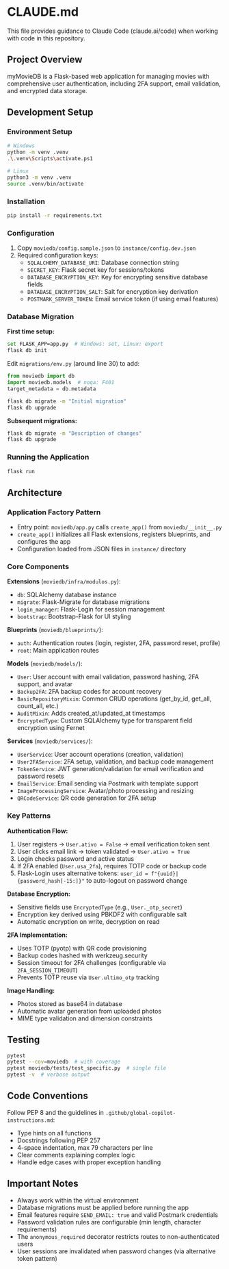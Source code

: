 # CLAUDE.md

This file provides guidance to Claude Code (claude.ai/code) when working with code in this repository.

## Project Overview

myMovieDB is a Flask-based web application for managing movies with comprehensive user authentication, including 2FA support, email validation, and encrypted data storage.

## Development Setup

### Environment Setup
```bash
# Windows
python -m venv .venv
.\.venv\Scripts\activate.ps1

# Linux
python3 -m venv .venv
source .venv/bin/activate
```

### Installation
```bash
pip install -r requirements.txt
```

### Configuration
1. Copy `moviedb/config.sample.json` to `instance/config.dev.json`
2. Required configuration keys:
   - `SQLALCHEMY_DATABASE_URI`: Database connection string
   - `SECRET_KEY`: Flask secret key for sessions/tokens
   - `DATABASE_ENCRYPTION_KEY`: Key for encrypting sensitive database fields
   - `DATABASE_ENCRYPTION_SALT`: Salt for encryption key derivation
   - `POSTMARK_SERVER_TOKEN`: Email service token (if using email features)

### Database Migration

**First time setup:**
```bash
set FLASK_APP=app.py  # Windows: set, Linux: export
flask db init
```

Edit `migrations/env.py` (around line 30) to add:
```python
from moviedb import db
import moviedb.models  # noqa: F401
target_metadata = db.metadata
```

```bash
flask db migrate -m "Initial migration"
flask db upgrade
```

**Subsequent migrations:**
```bash
flask db migrate -m "Description of changes"
flask db upgrade
```

### Running the Application
```bash
flask run
```

## Architecture

### Application Factory Pattern
- Entry point: `moviedb/app.py` calls `create_app()` from `moviedb/__init__.py`
- `create_app()` initializes all Flask extensions, registers blueprints, and configures the app
- Configuration loaded from JSON files in `instance/` directory

### Core Components

**Extensions** (`moviedb/infra/modulos.py`):
- `db`: SQLAlchemy database instance
- `migrate`: Flask-Migrate for database migrations
- `login_manager`: Flask-Login for session management
- `bootstrap`: Bootstrap-Flask for UI styling

**Blueprints** (`moviedb/blueprints/`):
- `auth`: Authentication routes (login, register, 2FA, password reset, profile)
- `root`: Main application routes

**Models** (`moviedb/models/`):
- `User`: User account with email validation, password hashing, 2FA support, and avatar
- `Backup2FA`: 2FA backup codes for account recovery
- `BasicRepositoryMixin`: Common CRUD operations (get_by_id, get_all, count_all, etc.)
- `AuditMixin`: Adds created_at/updated_at timestamps
- `EncryptedType`: Custom SQLAlchemy type for transparent field encryption using Fernet

**Services** (`moviedb/services/`):
- `UserService`: User account operations (creation, validation)
- `User2FAService`: 2FA setup, validation, and backup code management
- `TokenService`: JWT generation/validation for email verification and password resets
- `EmailService`: Email sending via Postmark with template support
- `ImageProcessingService`: Avatar/photo processing and resizing
- `QRCodeService`: QR code generation for 2FA setup

### Key Patterns

**Authentication Flow:**
1. User registers → `User.ativo = False` → email verification token sent
2. User clicks email link → token validated → `User.ativo = True`
3. Login checks password and active status
4. If 2FA enabled (`User.usa_2fa`), requires TOTP code or backup code
5. Flask-Login uses alternative tokens: `user_id = f"{uuid}|{password_hash[-15:]}"` to auto-logout on password change

**Database Encryption:**
- Sensitive fields use `EncryptedType` (e.g., `User._otp_secret`)
- Encryption key derived using PBKDF2 with configurable salt
- Automatic encryption on write, decryption on read

**2FA Implementation:**
- Uses TOTP (pyotp) with QR code provisioning
- Backup codes hashed with werkzeug.security
- Session timeout for 2FA challenges (configurable via `2FA_SESSION_TIMEOUT`)
- Prevents TOTP reuse via `User.ultimo_otp` tracking

**Image Handling:**
- Photos stored as base64 in database
- Automatic avatar generation from uploaded photos
- MIME type validation and dimension constraints

## Testing

```bash
pytest
pytest --cov=moviedb  # with coverage
pytest moviedb/tests/test_specific.py  # single file
pytest -v  # verbose output
```

## Code Conventions

Follow PEP 8 and the guidelines in `.github/global-copilot-instructions.md`:
- Type hints on all functions
- Docstrings following PEP 257
- 4-space indentation, max 79 characters per line
- Clear comments explaining complex logic
- Handle edge cases with proper exception handling

## Important Notes

- Always work within the virtual environment
- Database migrations must be applied before running the app
- Email features require `SEND_EMAIL: true` and valid Postmark credentials
- Password validation rules are configurable (min length, character requirements)
- The `anonymous_required` decorator restricts routes to non-authenticated users
- User sessions are invalidated when password changes (via alternative token pattern)